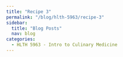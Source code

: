 ```yaml
---
title: "Recipe 3"
permalink: "/blog/hlth-5963/recipe-3"
sidebar:
  title: "Blog Posts"
  nav: blog
categories:
  - HLTH 5963 - Intro to Culinary Medicine
---
```

